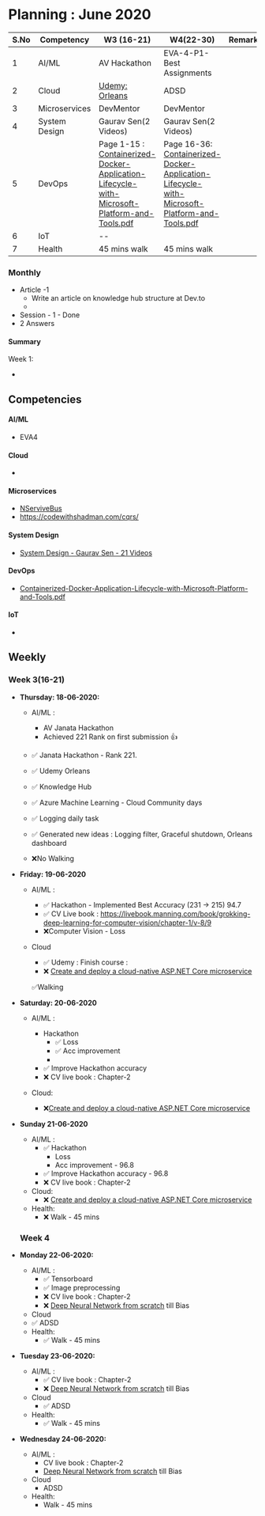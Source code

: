 # Planning : June 2020 



| S.No | Competency    | W3 (16-21)                                                   | W4(22-30)                                                    | Remarks |
| ---- | ------------- | ------------------------------------------------------------ | ------------------------------------------------------------ | ------- |
| 1    | AI/ML         | AV Hackathon                                                 | EVA-4-P1-Best Assignments                                    |         |
| 2    | Cloud         | [Udemy: Orleans](https://www.udemy.com/course/complete-orleans-net-from-zero-to-hero) | ADSD                                                         |         |
| 3    | Microservices | DevMentor                                                    | DevMentor                                                    |         |
| 4    | System Design | Gaurav Sen(2 Videos)                                         | Gaurav Sen(2 Videos)                                         |         |
| 5    | DevOps        | Page 1-15 : [Containerized-Docker-Application-Lifecycle-with-Microsoft-Platform-and-Tools.pdf](D:\Praveen\Personal\Technical\Microservices\DevOps\Containerized-Docker-Application-Lifecycle-with-Microsoft-Platform-and-Tools.pdf) | Page 16-36:  [Containerized-Docker-Application-Lifecycle-with-Microsoft-Platform-and-Tools.pdf](D:\Praveen\Personal\Technical\Microservices\DevOps\Containerized-Docker-Application-Lifecycle-with-Microsoft-Platform-and-Tools.pdf) |         |
| 6    | IoT           | --                                                           |                                                              |         |
| 7    | Health        | 45 mins walk                                                 | 45 mins walk                                                 |         |

### Monthly

- Article -1
  - Write an article on knowledge hub structure at Dev.to
  - 
- Session - 1 - Done
- 2 Answers

#### Summary

Week 1:

- 

## Competencies

#### AI/ML

- EVA4

#### Cloud

- 

#### Microservices

- [NServiveBus](https://particular.net/learn/getting-started)
- https://codewithshadman.com/cqrs/

#### System Design

- [System Design - Gaurav Sen - 21 Videos](https://www.youtube.com/playlist?list=PLMCXHnjXnTnvo6alSjVkgxV-VH6EPyvoX)

#### DevOps

- [Containerized-Docker-Application-Lifecycle-with-Microsoft-Platform-and-Tools.pdf](D:\Praveen\Personal\Technical\Microservices\DevOps\Containerized-Docker-Application-Lifecycle-with-Microsoft-Platform-and-Tools.pdf)

#### IoT

- 

## Weekly

### Week 3(16-21)

- **Thursday: 18-06-2020:** 

  - AI/ML :
    
    - AV Janata Hackathon
    - Achieved 221 Rank on first submission :+1:
    
  - :white_check_mark: Janata Hackathon -  Rank 221. 

  - :white_check_mark: Udemy Orleans

  - :white_check_mark: Knowledge Hub

  - :white_check_mark: Azure Machine Learning - Cloud Community days

  - :white_check_mark: Logging daily task

  - :white_check_mark: Generated new ideas : Logging filter, Graceful shutdown, Orleans dashboard

  - :x:No Walking

    

- **Friday: 19-06-2020** 

  - AI/ML :

    - :white_check_mark: Hackathon - Implemented Best Accuracy (231 -> 215) 94.7
    - :white_check_mark: CV Live book : https://livebook.manning.com/book/grokking-deep-learning-for-computer-vision/chapter-1/v-8/9
    - :x:Computer Vision - Loss

  - Cloud

    - :white_check_mark: Udemy : Finish course :
    - :x: [Create and deploy a cloud-native ASP.NET Core microservice](https://docs.microsoft.com/en-us/learn/modules/microservices-aspnet-core/)

    :white_check_mark:Walking

    

- **Saturday: 20-06-2020** 

  - AI/ML :

    - Hackathon
      - :white_check_mark: Loss 
      - :white_check_mark: Acc improvement
      - 
    - :white_check_mark: Improve Hackathon accuracy
    - :x: CV live book : Chapter-2

  - Cloud:

    - :x:[Create and deploy a cloud-native ASP.NET Core microservice](https://docs.microsoft.com/en-us/learn/modules/microservices-aspnet-core/)
    
    

- **Sunday 21-06-2020** 

  - AI/ML :
    - :white_check_mark: Hackathon
      - Loss 
      - Acc improvement - 96.8
    - :white_check_mark: Improve Hackathon accuracy - 96.8
    - :x: CV live book : Chapter-2
  - Cloud:
    - :x: [Create and deploy a cloud-native ASP.NET Core microservice](https://docs.microsoft.com/en-us/learn/modules/microservices-aspnet-core/)
  - Health:
    - :x: Walk - 45 mins

  

  ### Week 4

  

- **Monday 22-06-2020:** 

  - AI/ML :
    - :white_check_mark: Tensorboard
    - :white_check_mark: Image preprocessing 
    - :x: CV live book : Chapter-2
    - :x: [Deep Neural Network from scratch](https://matrices.io/deep-neural-network-from-scratch/) till Bias
  - Cloud
  - :white_check_mark: ADSD
  - Health:
    - :white_check_mark: Walk - 45 mins
  
- **Tuesday 23-06-2020:** 

  - AI/ML :
    - :white_check_mark: CV live book : Chapter-2
    - :x: [Deep Neural Network from scratch](https://matrices.io/deep-neural-network-from-scratch/) till Bias
  - Cloud
    - :white_check_mark: ADSD
  - Health:
    - :white_check_mark: Walk - 45 mins

- **Wednesday 24-06-2020:** 

  - AI/ML :
    - CV live book : Chapter-2
    - [Deep Neural Network from scratch](https://matrices.io/deep-neural-network-from-scratch/) till Bias
  - Cloud
    - ADSD
  - Health:
    - Walk - 45 mins

  
  
  

